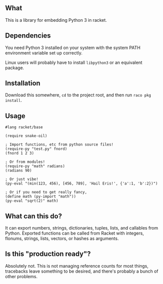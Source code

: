What
----

This is a library for embedding Python 3 in racket.

Dependencies
------------

You need Python 3 installed on your system with the system PATH environment variable set up correctly.

Linux users will probably have to install `libpython3` or an equivalent package.

Installation
------------

Download this somewhere, `cd` to the project root, and then run `raco pkg install`.

Usage
-----

```rkt
#lang racket/base

(require snake-oil)

; Import functions, etc from python source files!
(require-py "test.py" fnord)
(fnord 1 2 3)

; Or from modules!
(require-py "math" radians)
(radians 90)

; Or just vibe!
(py-eval "(min(123, 456), [456, 789], 'Hail Eris!', {'a':1, 'b':2})")

; Or if you need to get really fancy,
(define math (py-import "math"))
(py-eval "sqrt(2)" math)
```

What can this do?
-----------------

It can export numbers, strings, dictionaries, tuples, lists, and callables from Python.
Exported functions can be called from Racket with integers, flonums, strings, lists, vectors, or hashes as arguments.

Is this "production ready"?
---------------------------

Absolutely not.  This is not managing reference counts for most things, tracebacks leave something to be desired, and there's probably a bunch of other problems.
